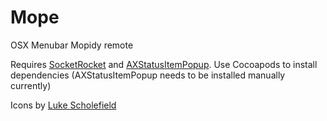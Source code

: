 Mope
====

OSX Menubar Mopidy remote

Requires [SocketRocket](https://github.com/square/SocketRocket) and [AXStatusItemPopup](https://github.com/aschuch/AXStatusItemPopup). Use Cocoapods to install dependencies (AXStatusItemPopup needs to be installed manually currently)

Icons by [Luke Scholefield](https://twitter.com/lukesaidthis)

